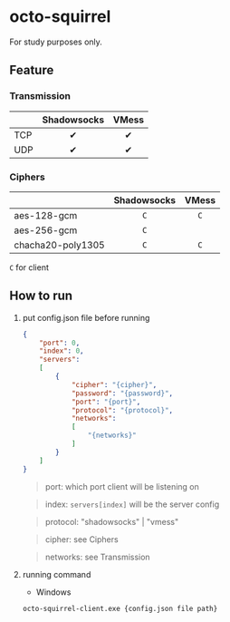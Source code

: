 # octo-squirrel

For study purposes only.

## Feature
### Transmission
|     | Shadowsocks | VMess |
|:----|:-----------:|:-----:|
| TCP |      ✔      |   ✔   |
| UDP |      ✔      |   ✔   |

### Ciphers
|                   | Shadowsocks |  VMess  |
|:------------------|:-----------:|:-------:|
| aes-128-gcm       |     `C`     |   `C`   |
| aes-256-gcm       |     `C`     |         |
| chacha20-poly1305 |     `C`     |   `C`   |

`C` for client

## How to run
1. put config.json file before running

    ```json
    {
        "port": 0,
        "index": 0,
        "servers":
        [
            {
                "cipher": "{cipher}",
                "password": "{password}",
                "port": "{port}",
                "protocol": "{protocol}",
                "networks":
                [
                    "{networks}"
                ]
            }
        ]
    }
    ```
    > port: which port client will be listening on
    
    > index: `servers[index]` will be the server config
    
    > protocol: "shadowsocks" | "vmess"
    
    > cipher: see Ciphers
    
    > networks: see Transmission

2. running command

    * Windows

    ```cmd
    octo-squirrel-client.exe {config.json file path}
    ```
